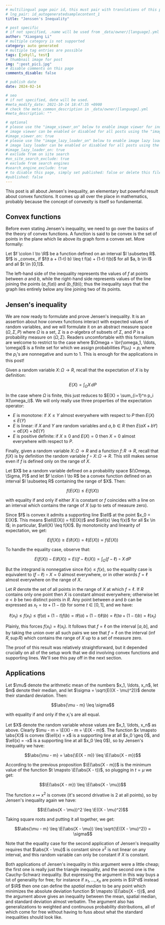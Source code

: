 ```yaml
---
# multilingual page pair id, this must pair with translations of this page. (This name must be unique)
# lng_pair: id_autogeneratedsamplecontent_1
title: "Jenssen's Inequality"

# post specific
# if not specified, .name will be used from _data/owner/[language].yml
author: "Xiaogang Li"
# multiple category is not supported
category: auto generated
# multiple tag entries are possible
tags: [jekyll, test]
# thumbnail image for post
img: ":post_pic1.jpg"
# disable comments on this page
comments_disable: false

# publish date
date: 2024-02-14

# seo
# if not specified, date will be used.
#meta_modify_date: 2021-10-14 18:47:35 +0900
# check the meta_common_description in _data/owner/[language].yml
#meta_description: ""

# optional
# please use the "image_viewer_on" below to enable image viewer for individual pages or posts (_posts/ or [language]/_posts folders).
# image viewer can be enabled or disabled for all posts using the "image_viewer_posts: true" setting in _data/conf/main.yml.
#image_viewer_on: true
# please use the "image_lazy_loader_on" below to enable image lazy loader for individual pages or posts (_posts/ or [language]/_posts folders).
# image lazy loader can be enabled or disabled for all posts using the "image_lazy_loader_posts: true" setting in _data/conf/main.yml.
#image_lazy_loader_on: true
# exclude from on site search
#on_site_search_exclude: true
# exclude from search engines
#search_engine_exclude: true
# to disable this page, simply set published: false or delete this file
#published: false
---
```

This post is all about Jensen's inequality, an elementary but powerful result about convex functions.
It comes up all over the place in mathematics, probably because the concept of convexity is itself so fundamental.

## Convex functions

Before even stating Jensen's inequality, we need to go over the basics of the theory of convex functions.
A function is said to be convex is the set of points in the plane which lie above its graph form a convex set.
More formally:

<div class="definition">
Let $f \colon I \to \R$ be a function defined on an interval $I \subseteq R$.
$f$ is _convex_ if $f(t a + (1-t) b) \leq t f(a) + (1-t) f(b)$ for all $a, b \in I$ and all $t \in [0,1]$.
</div>

The left-hand side of the inequality represents the values of $f$ at points between $a$ and $b$, while the right-hand side represents values of the line joining the points $(a, f(a))$ and $(b, f(b))$; thus the inequality says that the graph lies entirely below any line joining two of its points.

## Jensen's inequality

We are now ready to formulate and prove Jensen's inequality.
It is an assertion about how convex functions interact with expected values of random variables, and we will formulate it on an abstract measure space $(\Omega, \Sigma, P)$ where $\Omega$ is a set, $\Sigma$ is a $\sigma$-algebra of subsets of $\Sigma$, and $P$ is a probability measure on $(\Omega, \Sigma)$.
Readers uncomfortable with this formalism are welcome to restrict to the case where $\Omega = \br{\omega_1, \ldots, \omega}$ is a finite set for which we assign probabilities $P(\omega_i) = p_i$ where the $p_i$'s are nonnegative and sum to $1$.
This is enough for the applications in this post!

Given a random variable $X \colon \Omega \to R$, recall that the expectation of $X$ is by definition:

$$E(X) = \int_\Omega X\, dP$$

In the case where $\Omega$ is finite, this just reduces to $E(X) = \sum_{i=1}^n p_i X(\omega_i)$.
We will only really use three properties of the expectation operator:

- $E$ is monotone: if $X \leq Y$ almost everywhere with respect to $P$ then $E(X) \leq E(Y)$
- $E$ is linear: if $X$ and $Y$ are random variables and $a, b \in R$ then $E(a X + b Y) = a E(X) + b E(Y)$
- $E$ is positive definite: if $X \geq 0$ and $E(X) = 0$ then $X = 0$ almost everywhere with respect to $P$.

Finally, given a random variable $X \colon \Omega \to R$ and a function $f \colon R \to R$, recall that $f(X)$ is by definition the random variable $f \circ X \colon \Omega \to R$.
This still makes sense even if $f$ is defined only on the range of $X$.

<div class="theorem">
Let $X$ be a random variable defined on a probability space $(\Omega, \Sigma, P)$ and let $f \colon I \to R$ be a convex function defined on an interval $I \subseteq R$ containing the range of $X$.
Then:

$$f(E(X)) \leq E(f(X))$$

with equality if and only if either $X$ is constant or $f$ coincides with a line on an interval which contains the range of $X$ (up to sets of measure zero).
</div>
<div class="proof">
Since $f$ is convex it admits a supporting line $\ell$ at the point $x_0 = E(X)$.
This means $\ell(E(X)) = f(E(X))$ and $\ell(x) \leq f(x)$ for all $x \in I$; in particular, $\ell(X) \leq f(X)$.
By monotonicity and linearity of expectation, we get:

$$E(f(X)) \geq E(\ell(X)) = \ell(E(X)) = f(E(X))$$

To handle the equality case, observe that:

$$E(f(X)) - E(\ell(X)) = E((f-\ell)(X)) = \int_\Omega (f - \ell) \circ X\, dP$$

But the integrand is nonnegative since $\ell(x) \leq f(x)$, so the equality case is equivalent to $(f - \ell) \circ X = 0$ almost everywhere, or in other words $f = \ell$ almost everywhere on the range of $X$.

Let $R$ denote the set of all points in the range of $X$ at which $f = \ell$.
If $R$ contains only one point then $X$ is constant almost everywhere; otherwise let $a < b$ be two distinct points in $R$.
Any point between $a$ and $b$ can be expressed as $x_t = t a + (1-t)b$ for some $t \in [0,1]$, and we have:

$$\ell(x_t) \leq f(x_t) \leq t f(a) + (1-t) f(b) = t \ell(a) + (1-t) \ell(b) = \ell(t a + (1-t) b) = \ell(x_t)$$

Plainly, this forces $f(x_t) = \ell(x_t)$.
It follows that $f = \ell$ on the interval $[a,b]$, and by taking the union over all such pairs we see that $f = \ell$ on the interval $(\inf R, \sup R)$ which contains the range of $X$ up to a set of measure zero.
</div>

The proof of this result was relatively straightforward, but it depended crucially on all of the setup work that we did involving convex functions and supporting lines.
We'll see this pay off in the next section.

## Applications

<div class="proposition">
Let $\mu$ denote the arithmetic mean of the numbers $x_1, \ldots, x_n$, let $m$ denote their median, and let $\sigma = \sqrt{E((X - \mu)^2)}$ denote their standard deviation.
Then:

$$\abs{\mu - m} \leq \sigma$$

with equality if and only if the $x_i$'s are all equal.
</div>
<div class="proof">
Let $X$ denote the random variable whose values are $x_1, \ldots, x_n$ as above.
Clearly $\mu - m = \E(X) - m = \E(X - m)$.
The function $x \mapsto \abs{X}$ is convex ($\ell(x) = x$ is a supporting line at all $x_0 \geq 0$, and $\ell(x) = -x$ is a supporting line at all $x_0 \leq 0$), so by Jensen's inequality we have:

$$\abs{\mu - m} = \abs{\E(X - m)} \leq \E(\abs{X - m})$$

According to the previous proposition $\E(\abs{X - m})$ is the minimum value of the function $t \mapsto \E(\abs{X - t})$, so plugging in $t = \mu$ we get:

$$\E(\abs{X - m}) \leq \E(\abs{X - \mu})$$

The function $x \mapsto x^2$ is convex (it's second drivative is $2$ at all points), so by Jensen's inequality again we have:

$$\E(\abs{X - \mu})^2 \leq \E((X - \mu)^2)$$

Taking square roots and putting it all together, we get:

$$\abs{\mu - m} \leq \E(\abs{X - \mu}) \leq \sqrt{\E((X - \mu)^2)} = \sigma$$

Note that the equality case for the second application of Jensen's inequality requires that $\abs{X - \mu}$ is constant since $x^2$ is not linear on any interval, and this random variable can only be constant if $X$ is constant.
</div>

Both applications of Jensen's inequality in this argument were a little cheap; the first one is really just the triangle inequality, and the second one is the Cauchy-Schwarz inequality.
But expressing the argument in this way buys a lot of generality for free; for instance if $x_1, \ldots, x_n$ are points in $\R^d$ instead of $\R$ then one can define the _spatial median_ to be any point which minimizes the absolute deviation function $t \mapsto \E(\abs{X - t})$, and the argument above gives an inequality between the mean, spatial median, and standard deviation almost verbatim.
The argument also has generalizations to weighted and continuous probability distributions, all of which come for free without having to fuss about what the standard inequalities should look like.
